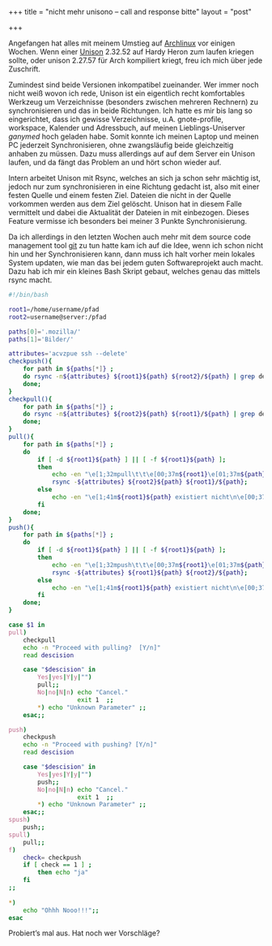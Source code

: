 +++
title = "nicht mehr unisono – call and response bitte"
layout = "post"

+++

<p>Angefangen hat alles mit meinem Umstieg auf <a href="http://www.archlinux.org">Archlinux</a> vor einigen Wochen. Wenn einer <a title="unison" href="http://www.cis.upenn.edu/~bcpierce/unison/">Unison</a> 2.32.52 auf Hardy Heron zum laufen kriegen sollte, oder unison 2.27.57 für Arch kompiliert kriegt, freu ich mich über jede Zuschrift.</p>
<p>Zumindest sind beide Versionen inkompatibel zueinander. Wer immer noch nicht weiß wovon ich rede, Unison ist ein eigentlich recht komfortables Werkzeug um Verzeichnisse (besonders zwischen mehreren Rechnern) zu synchronisieren und das in beide Richtungen. Ich hatte es mir bis lang so eingerichtet, dass ich gewisse Verzeichnisse, u.A. gnote-profile, workspace, Kalender und Adressbuch, auf meinen Lieblings-Uniserver <em>ganymed</em> hoch geladen habe. Somit konnte ich meinen Laptop und meinen PC jederzeit Synchronisieren, ohne zwangsläufig beide gleichzeitig anhaben zu müssen. Dazu muss allerdings auf auf dem Server ein Unison laufen, und da fängt das Problem an und hört schon wieder auf.</p>
<p>Intern arbeitet Unison mit Rsync, welches an sich ja schon sehr mächtig ist, jedoch nur zum synchronisieren in eine Richtung gedacht ist, also mit einer festen Quelle und einem festen Ziel. Dateien die nicht in der Quelle vorkommen werden aus dem Ziel gelöscht. Unison hat in diesem Falle vermittelt und dabei die Aktualität der Dateien in mit einbezogen. Dieses Feature vermisse ich besonders bei meiner 3 Punkte Synchronisierung.</p>
<p>Da ich allerdings in den letzten Wochen auch mehr mit dem source code management tool <a href="http://git-scm.com/">git</a> zu tun hatte kam ich auf die Idee, wenn ich schon nicht hin und her Synchronisieren kann, dann muss ich halt vorher mein lokales System updaten, wie man das bei jedem guten Softwareprojekt auch macht. Dazu hab ich mir ein kleines Bash Skript gebaut, welches genau das mittels rsync macht.<br />
</p>

```bash
#!/bin/bash

root1=/home/username/pfad
root2=username@server:/pfad

paths[0]='.mozilla/'
paths[1]='Bilder/'

attributes='acvzpue ssh --delete'
checkpush(){
	for path in ${paths[*]} ;
	do rsync -n${attributes} ${root1}${path} ${root2}/${path} | grep delet
	done;
}
checkpull(){
	for path in ${paths[*]} ;
	do rsync -n${attributes} ${root2}${path} ${root1}/${path} | grep delet
	done;
}
pull(){
	for path in ${paths[*]} ;
	do
		if [ -d ${root1}${path} ] || [ -f ${root1}${path} ];
		then
			echo -en "\e[1;32mpull\t\t\e[00;37m${root1}\e[01;37m${path}\t\e[01;31m< - \e[00;37m${root2}\e[01;37m${path}\n\e[00;37m";
			rsync -${attributes} ${root2}${path} ${root1}/${path};
		else
			echo -en "\e[1;41m${root1}${path} existiert nicht\n\e[00;37m\e[00;40m"
		fi
	done;
}
push(){
	for path in ${paths[*]} ;
	do
		if [ -d ${root1}${path} ] || [ -f ${root1}${path} ];
		then
			echo -en "\e[1;32mpush\t\t\e[00;37m${root1}\e[01;37m${path}\t\e[01;31m-> \e[00;37m${root2}\e[01;37m${path}\n\e[00;37m";
			rsync -${attributes} ${root1}${path} ${root2}/${path};
		else
			echo -en "\e[1;41m${root1}${path} existiert nicht\n\e[00;37m\e[00;40m"
		fi
	done;
}

case $1 in
pull)
	checkpull
	echo -n "Proceed with pulling?  [Y/n]"
	read descision

	case "$descision" in
		Yes|yes|Y|y|"")
		pull;;
		No|no|N|n) echo "Cancel."
		           exit 1  ;;
		*) echo "Unknown Parameter" ;;
	esac;;

push)
	checkpush
	echo -n "Proceed with pushing? [Y/n]"
	read descision

	case "$descision" in
		Yes|yes|Y|y|"")
		push;;
		No|no|N|n) echo "Cancel."
		           exit 1  ;;
		*) echo "Unknown Parameter" ;;
	esac;;
spush)
	push;;
spull)
	pull;;
f)
	check= checkpush
	if [ check == 1 ] ;
		then echo "ja"
	fi
;;
	
*)
	echo "Ohhh Nooo!!!";;
esac
```
<p>Probiert&#8217;s mal aus. Hat noch wer Vorschläge?</p>
